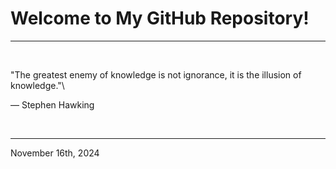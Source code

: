 # Welcome to My GitHub Repository!

---

<br>

"The greatest enemy of knowledge is not ignorance, it is the illusion of knowledge."\

― Stephen Hawking
 
</br>

---
November 16th, 2024
